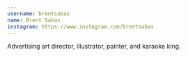 ```yaml
---
username: brentsabas
name: Brent Sabas
instagram: https://www.instagram.com/brentsabas
---
```

Advertising art director, illustrator, painter, and karaoke king.